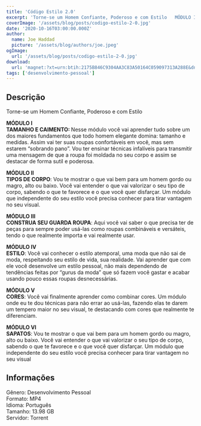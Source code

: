 ```yaml
---
title: 'Código Estilo 2.0'
excerpt: 'Torne-se um Homem Confiante, Poderoso e com Estilo   MÓDULO I   TAMANHO E CAIMENTO:  Nesse módulo você vai aprender tudo sobre um dos maiores fundamentos que todo homem elegante domina: tamanho e medidas. Assim vai ter suas roupas confortáveis em você'
coverImage: '/assets/blog/posts/codigo-estilo-2-0.jpg'
date: '2020-10-16T03:00:00.000Z'
author:
  name: Joe Haddad
  picture: '/assets/blog/authors/joe.jpeg'
ogImage:
  url: '/assets/blog/posts/codigo-estilo-2-0.jpg'
download:
  url: 'magnet:?xt=urn:btih:2175B846C9304AA3C83A50164C059097313A288E&dn=C%c3%b3digo%20estilo%202.0&tr=udp%3a%2f%2ftracker.openbittorrent.com%3a1337%2fannounce&tr=udp%3a%2f%2ftracker.opentrackr.org%3a1337%2fannounce'
tags: ['desenvolvimento-pessoal']
---
```

<h2>Descrição</h2>
<p></p><p>Torne-se um Homem Confiante, Poderoso e com Estilo</p><p><strong>MÓDULO I</strong><br/><strong>TAMANHO E CAIMENTO: </strong>Nesse módulo você vai aprender tudo sobre um dos maiores fundamentos que todo homem elegante domina: tamanho e medidas. Assim vai ter suas roupas confortáveis em você, mas sem estarem “sobrando pano”. Vou ter ensinar técnicas infalíveis para transmitir uma mensagem de que a roupa foi moldada no seu corpo e assim se destacar de forma sutil e poderosa.</p><p><strong>MÓDULO II</strong><br/><strong>TIPOS DE CORPO</strong>: Vou te mostrar o que vai bem para um homem gordo ou magro, alto ou baixo. Você vai entender o que vai valorizar o seu tipo de corpo, sabendo o que te favorece e o que você quer disfarçar. Um módulo que independente do seu estilo você precisa conhecer para tirar vantagem no seu visual.</p><p><strong>MÓDULO III</strong><br/><strong>CONSTRUA SEU GUARDA ROUPA</strong>: Aqui você vai saber o que precisa ter de peças para sempre poder usá-las como roupas combináveis e versáteis, tendo o que realmente importa e vai realmente usar.</p><p><strong>MÓDULO IV</strong><br/><strong>ESTILO</strong>: Você vai conhecer o estilo atemporal, uma moda que não sai de moda, respeitando seu estilo de vida, sua realidade. Vai aprender que com ele você desenvolve um estilo pessoal, não mais dependendo de tendências feitas por “gurus da moda” que só fazem você gastar e acabar usando pouco essas roupas desnecessárias.</p><p><strong>MÓDULO V</strong><br/><strong>CORES</strong>: Você vai finalmente aprender como combinar cores. Um módulo onde eu te dou técnicas para não errar ao usá-las, fazendo elas te darem um tempero maior no seu visual, te destacando com cores que realmente te diferenciam.</p><p><strong>MÓDULO VI</strong><br/><strong>SAPATOS</strong>: Vou te mostrar o que vai bem para um homem gordo ou magro, alto ou baixo. Você vai entender o que vai valorizar o seu tipo de corpo, sabendo o que te favorece e o que você quer disfarçar. Um módulo que independente do seu estilo você precisa conhecer para tirar vantagem no seu visual</p><h2>Informações</h2><p>Gênero: Desenvolvimento Pessoal<br/>Formato: MP4<br/>Idioma: Português<br/>Tamanho: 13.98 GB<br/>Servidor: Torrent</p>